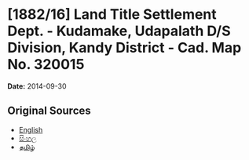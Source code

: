 # [1882/16] Land Title Settlement Dept. - Kudamake, Udapalath D/S Division, Kandy District - Cad. Map No. 320015

**Date:** 2014-09-30

## Original Sources

- [English](https://documents.gov.lk/view/extra-gazettes/2014/9/1882-16_E.pdf)
- [සිංහල](https://documents.gov.lk/view/extra-gazettes/2014/9/1882-16_S.pdf)
- [தமிழ்](https://documents.gov.lk/view/extra-gazettes/2014/9/1882-16_T.pdf)

